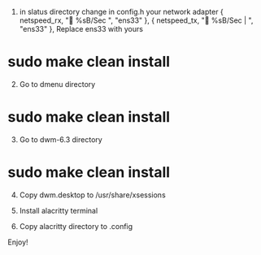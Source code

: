 1. in slatus directory change in config.h your network adapter
           { netspeed_rx, " %sB/Sec   ", "ens33"   },
	   { netspeed_tx, " %sB/Sec |   ", "ens33"   },
  Replace ens33 with yours

# sudo make clean install

2. Go to dmenu directory
# sudo make clean install

3. Go to dwm-6.3 directory
# sudo make clean install

4. Copy dwm.desktop to /usr/share/xsessions

5. Install alacritty terminal

6. Copy alacritty directory to .config

Enjoy!
